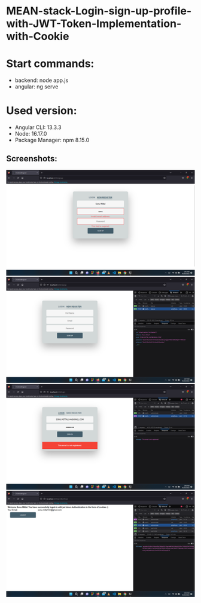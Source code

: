 # MEAN-stack-Login-sign-up-profile-with-JWT-Token-Implementation-with-Cookie

# Start commands:
 * backend: node app.js
 * angular: ng serve

# Used version:
 * Angular CLI: 13.3.3
 * Node: 16.17.0
 * Package Manager: npm 8.15.0

## Screenshots:

![Screenshot (1)](https://github.com/sonumittal/MEAN-stack-Login-sign-up-profile-with-JWT-Token-Implementation-with-Cookie/blob/master/project_images/1.png)
![Screenshot (1)](https://github.com/sonumittal/MEAN-stack-Login-sign-up-profile-with-JWT-Token-Implementation-with-Cookie/blob/master/project_images/2.png)
![Screenshot (1)](https://github.com/sonumittal/MEAN-stack-Login-sign-up-profile-with-JWT-Token-Implementation-with-Cookie/blob/master/project_images/3.png)
![Screenshot (1)](https://github.com/sonumittal/MEAN-stack-Login-sign-up-profile-with-JWT-Token-Implementation-with-Cookie/blob/master/project_images/4.png)
